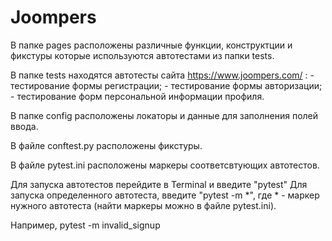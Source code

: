 # Joompers
В папке pages расположены различные функции, конструктции и фикстуры которые используются автотестами из папки tests.

В папке tests находятся автотесты сайта https://www.joompers.com/ :
    - тестирование формы регистрации;
    - тестирование формы авторизации;
    - тестирование форм персональной информации профиля.

В папке config расположены локаторы и данные для заполнения полей ввода.

В файле conftest.py расположены фикстуры.

В файле pytest.ini расположены маркеры соответсвтующих автотестов.

Для запуска автотестов перейдите в Terminal и введите "pytest" Для запуска определенного автотеста, введите "pytest -m *", где * - маркер нужного автотеста (найти маркеры можно в файле pytest.ini).

Например, pytest -m invalid_signup
